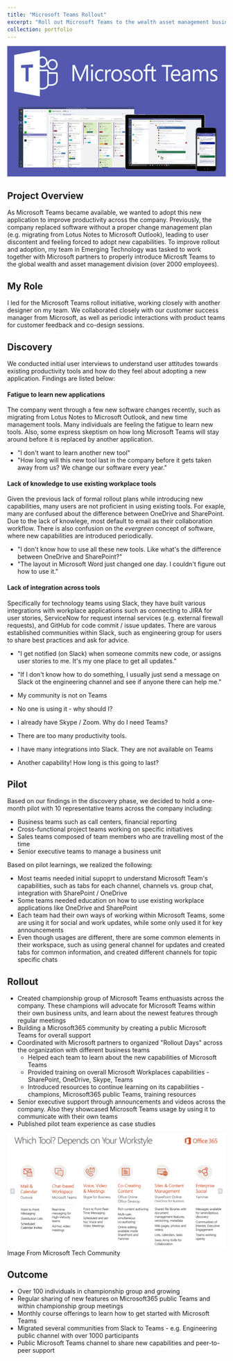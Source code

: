 ```yaml
---
title: "Microsoft Teams Rollout"
excerpt: "Roll out Microsoft Teams to the wealth asset management business unit <br/><img src='/images/MSTeams.jpg'>"
collection: portfolio
---
```


![](/images/MSTeams.jpg)

## Project Overview

As Microsoft Teams became available, we wanted to adopt this new application to improve productivity across the company. Previously, the company replaced software without a proper change management plan (e.g. migrating from Lotus Notes to Microsoft Outlook), leading to user discontent and feeling forced to adopt new capabilities. To improve rollout and adoption, my team in Emerging Technology was tasked to work together with Microsoft partners to properly introduce Microsft Teams to the global wealth and asset management division (over 2000 employees).

## My Role

I led for the Microsoft Teams rollout initiative, working closely with another designer on my team. We collaborated closely with our customer success manager from Microsoft, as well as periodic interactions with product teams for customer feedback and co-design sessions.

## Discovery

We conducted initial user interviews to understand user attitudes towards existing productivity tools and how do they feel about adopting a new application. Findings are listed below:

#### Fatigue to learn new applications

The company went through a few new software changes recently, such as migrating from Lotus Notes to Microsoft Outlook, and new time management tools. Many individuals are feeling the fatigue to learn new tools. Also, some express skeptism on how long Microsoft Teams will stay around before it is replaced by another application. 
* "I don't want to learn another new tool"
* "How long will this new tool last in the company before it gets taken away from us? We change our software every year."

#### Lack of knowledge to use existing workplace tools

Given the previous lack of formal rollout plans while introducing new capabilities, many users are not proficient in using existing tools. For exaple, many are confused about the difference between OneDrive and SharePoint. Due to the lack of knowlege, most default to email as their collaboration workflow. There is also confusion on the *evergreen* concept of software, where new capabilities are introduced periodically.
* "I don't know how to use all these new tools. Like what's the difference between OneDrive and SharePoint?"
* "The layout in Microsoft Word just changed one day. I couldn't figure out how to use it."

#### Lack of integration across tools

Specifically for technology teams using Slack, they have built various integrations with workplace applications such as connecting to JIRA for user stories, ServiceNow for request internal services (e.g. external firewall requests), and GitHub for code commit / issue updates. There are varous established communities within Slack, such as engineering group for users to share best practices and ask for advice.
* "I get notified (on Slack) when someone commits new code, or assigns user stories to me. It's my one place to get all updates."
* "If I don't know how to do something, I usually just send a message on Slack ot the engineering channel and see if anyone there can help me."

* My community is not on Teams
* No one is using it - why should I?
* I already have Skype / Zoom. Why do I need Teams?
* There are too many productivity tools.
* I have many integrations into Slack. They are not available on Teams
* Another capability! How long is this going to last?

## Pilot

Based on our findings in the discovery phase, we decided to hold a one-month pilot with 10 representative teams across the company including:
* Business teams such as call centers, financial reporting
* Cross-functional project teams working on specific initiatives
* Sales teams composed of team members who are travelling most of the time
* Senior executive teams to manage a business unit

Based on pilot learnings, we realized the following:
* Most teams needed initial supoprt to understand Microsoft Team's capabilities, such as tabs for each channel, channels vs. group chat, integration with SharePoint / OneDrive
* Some teams needed education on how to use existing workplace applications like OneDrive and SharePoint
* Each team had their own ways of working within Microsoft Teams, some are using it for social and work updates, while some only used it for key announcements
* Even though usages are different, there are some common elements in their workspace, such as using general channel for updates and created tabs for common information, and created different channels for topic specific chats

## Rollout

* Created championship group of Microsoft Teams enthuasists across the company. These champions will advocate for Microsoft Teams within their own business units, and learn about the newest features through regular meetings
* Building a Microsoft365 community by creating a public Microsoft Teams for overall support
* Coordinated with Microsoft partners to organized "Rollout Days" across the organization with different business teams
    * Helped each team to learn about the new capabilities of Microsoft Teams 
    * Provided training on overall Microsoft Workplaces capabilities - SharePoint, OneDrive, Skype, Teams
    * Introduced resources to continue learning on its capabilities - champions, Microsoft365 public Teams, training resources
* Senior executive support through announcements and videos across the company. Also they showcased Microsoft Teams usage by using it to communicate with their own teams
* Published pilot team experience as case studies

![](/images/MSTeams%20365Tools.png)
Image From Microsoft Tech Community

## Outcome

* Over 100 individuals in championship group and growing
* Regular sharing of new features on Microsoft365 public Teams and within championship group meetings
* Monthly course offerings to learn how to get started with Microsoft Teams
* Migrated several communities from Slack to Teams - e.g. Engineering public channel with over 1000 participants
* Public Microsoft Teams channel to share new capabilities and peer-to-peer support